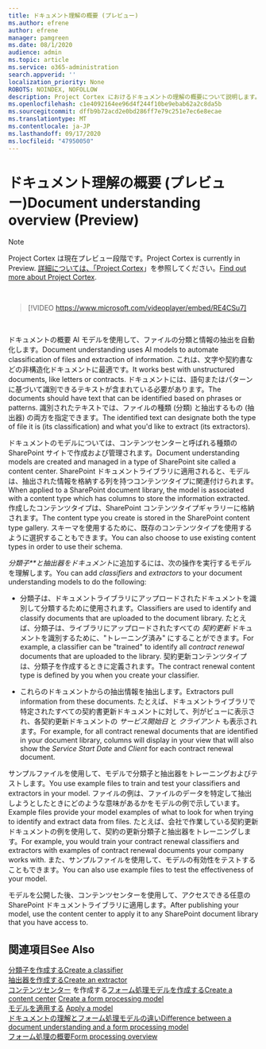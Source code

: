 ```yaml
---
title: ドキュメント理解の概要 (プレビュー)
ms.author: efrene
author: efrene
manager: pamgreen
ms.date: 08/1/2020
audience: admin
ms.topic: article
ms.service: o365-administration
search.appverid: ''
localization_priority: None
ROBOTS: NOINDEX, NOFOLLOW
description: Project Cortex におけるドキュメントの理解の概要について説明します。
ms.openlocfilehash: c1e4092164ee96d4f244f10be9ebab62a2c8da5b
ms.sourcegitcommit: dffb9b72acd2e0bd286ff7e79c251e7ec6e8ecae
ms.translationtype: MT
ms.contentlocale: ja-JP
ms.lasthandoff: 09/17/2020
ms.locfileid: "47950050"
---
```

# <a name="document-understanding-overview-preview"></a><span data-ttu-id="646bd-103">ドキュメント理解の概要 (プレビュー)</span><span class="sxs-lookup"><span data-stu-id="646bd-103">Document understanding overview (Preview)</span></span>
> [!Note] 
> <span data-ttu-id="646bd-104">Project Cortex は現在プレビュー段階です。</span><span class="sxs-lookup"><span data-stu-id="646bd-104">Project Cortex is currently in Preview.</span></span> <span data-ttu-id="646bd-105">[詳細については、「Project Cortex](https://aka.ms/projectcortex)」を参照してください。</span><span class="sxs-lookup"><span data-stu-id="646bd-105">[Find out more about Project Cortex](https://aka.ms/projectcortex).</span></span>

</br>

> [!VIDEO https://www.microsoft.com/videoplayer/embed/RE4CSu7] 

</br>

<span data-ttu-id="646bd-106">ドキュメントの概要 AI モデルを使用して、ファイルの分類と情報の抽出を自動化します。</span><span class="sxs-lookup"><span data-stu-id="646bd-106">Document understanding uses AI models to automate classification of files and extraction of information.</span></span> <span data-ttu-id="646bd-107">これは、文字や契約書などの非構造化ドキュメントに最適です。</span><span class="sxs-lookup"><span data-stu-id="646bd-107">It works best with unstructured documents, like letters or contracts.</span></span> <span data-ttu-id="646bd-108">ドキュメントには、語句またはパターンに基づいて識別できるテキストが含まれている必要があります。</span><span class="sxs-lookup"><span data-stu-id="646bd-108">The documents should have text that can be identified based on phrases or patterns.</span></span> <span data-ttu-id="646bd-109">識別されたテキストでは、ファイルの種類 (分類) と抽出するもの (抽出器) の両方を指定できます。</span><span class="sxs-lookup"><span data-stu-id="646bd-109">The identified text can designate both the type of file it is (its classification) and what you'd like to extract (its extractors).</span></span>

<span data-ttu-id="646bd-110">ドキュメントのモデルについては、コンテンツセンターと呼ばれる種類の SharePoint サイトで作成および管理されます。</span><span class="sxs-lookup"><span data-stu-id="646bd-110">Document understanding models are created and managed in a type of SharePoint site called a content center.</span></span> <span data-ttu-id="646bd-111">SharePoint ドキュメントライブラリに適用されると、モデルは、抽出された情報を格納する列を持つコンテンツタイプに関連付けられます。</span><span class="sxs-lookup"><span data-stu-id="646bd-111">When applied to a SharePoint document library, the model is associated with a content type which has columns to store the information extracted.</span></span> <span data-ttu-id="646bd-112">作成したコンテンツタイプは、SharePoint コンテンツタイプギャラリーに格納されます。</span><span class="sxs-lookup"><span data-stu-id="646bd-112">The content type you create is stored in the SharePoint content type gallery.</span></span> <span data-ttu-id="646bd-113">スキーマを使用するために、既存のコンテンツタイプを使用するように選択することもできます。</span><span class="sxs-lookup"><span data-stu-id="646bd-113">You can also choose to use existing content types in order to use their schema.</span></span>

<span data-ttu-id="646bd-114">*分類子\*\*と抽出器をドキュメント*に追加するには、次の操作を実行するモデルを理解します。</span><span class="sxs-lookup"><span data-stu-id="646bd-114">You can add *classifiers* and *extractors* to your document understanding models to do the following:</span></span> 

- <span data-ttu-id="646bd-115">分類子は、ドキュメントライブラリにアップロードされたドキュメントを識別して分類するために使用されます。</span><span class="sxs-lookup"><span data-stu-id="646bd-115">Classifiers are used to identify and classify documents that are uploaded to the document library.</span></span> <span data-ttu-id="646bd-116">たとえば、分類子は、ライブラリにアップロードされたすべての *契約更新* ドキュメントを識別するために、"トレーニング済み" にすることができます。</span><span class="sxs-lookup"><span data-stu-id="646bd-116">For example, a classifier can be "trained" to identify all *contract renewal* documents that are uploaded to the library.</span></span> <span data-ttu-id="646bd-117">契約更新コンテンツタイプは、分類子を作成するときに定義されます。</span><span class="sxs-lookup"><span data-stu-id="646bd-117">The contract renewal content type is defined by you when you create your classifier.</span></span>

- <span data-ttu-id="646bd-118">これらのドキュメントからの抽出情報を抽出します。</span><span class="sxs-lookup"><span data-stu-id="646bd-118">Extractors pull information from these documents.</span></span> <span data-ttu-id="646bd-119">たとえば、ドキュメントライブラリで特定されたすべての契約書更新ドキュメントに対して、列がビューに表示され、各契約更新ドキュメントの *サービス開始日* と  *クライアント* も表示されます。</span><span class="sxs-lookup"><span data-stu-id="646bd-119">For example, for all contract renewal documents that are identified in your document library, columns will display in your view that will also show the *Service Start Date* and  *Client* for each contract renewal document.</span></span> 

<span data-ttu-id="646bd-120">サンプルファイルを使用して、モデルで分類子と抽出器をトレーニングおよびテストします。</span><span class="sxs-lookup"><span data-stu-id="646bd-120">You use example files to train and test your classifiers and extractors in your model.</span></span> <span data-ttu-id="646bd-121">ファイルの例は、ファイルのデータを特定して抽出しようとしたときにどのような意味があるかをモデルの例で示しています。</span><span class="sxs-lookup"><span data-stu-id="646bd-121">Example files provide your model examples of what to look for when trying to identify and extract data from files.</span></span> <span data-ttu-id="646bd-122">たとえば、会社で作業している契約更新ドキュメントの例を使用して、契約の更新分類子と抽出器をトレーニングします。</span><span class="sxs-lookup"><span data-stu-id="646bd-122">For example, you would train your contract renewal classifiers and extractors with examples of contract renewal documents your company works with.</span></span> <span data-ttu-id="646bd-123">また、サンプルファイルを使用して、モデルの有効性をテストすることもできます。</span><span class="sxs-lookup"><span data-stu-id="646bd-123">You can also use example files to test the effectiveness of your model.</span></span>

<span data-ttu-id="646bd-124">モデルを公開した後、コンテンツセンターを使用して、アクセスできる任意の SharePoint ドキュメントライブラリに適用します。</span><span class="sxs-lookup"><span data-stu-id="646bd-124">After publishing your model, use the content center to apply it to any SharePoint document library that you have access to.</span></span>  


## <a name="see-also"></a><span data-ttu-id="646bd-125">関連項目</span><span class="sxs-lookup"><span data-stu-id="646bd-125">See Also</span></span>
[<span data-ttu-id="646bd-126">分類子を作成する</span><span class="sxs-lookup"><span data-stu-id="646bd-126">Create a classifier</span></span>](create-a-classifier.md)</br>
[<span data-ttu-id="646bd-127">抽出器を作成する</span><span class="sxs-lookup"><span data-stu-id="646bd-127">Create an extractor</span></span>](create-an-extractor.md)</br>
<span data-ttu-id="646bd-128">[コンテンツセンター](create-a-content-center.md) 
 を作成する[フォーム処理モデルを作成する](create-a-form-processing-model.md)</span><span class="sxs-lookup"><span data-stu-id="646bd-128">[Create a content center](create-a-content-center.md)
[Create a form processing model](create-a-form-processing-model.md)</span></span></br>
<span data-ttu-id="646bd-129">[モデルを適用する](apply-a-model.md) </span><span class="sxs-lookup"><span data-stu-id="646bd-129">[Apply a model](apply-a-model.md) </span></span>  
[<span data-ttu-id="646bd-130">ドキュメントの理解とフォーム処理モデルの違い</span><span class="sxs-lookup"><span data-stu-id="646bd-130">Difference between a document understanding and a form processing model</span></span>](difference-between-document-understanding-and-form-processing-model.md)  
[<span data-ttu-id="646bd-131">フォーム処理の概要</span><span class="sxs-lookup"><span data-stu-id="646bd-131">Form processing overview</span></span>](form-processing-overview.md)




